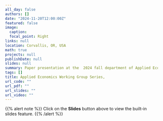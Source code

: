 ```yaml
---
all_day: false
authors: []
date: "2024-11-20T12:00:00Z"
featured: false
image:
  caption: 
  focal_point: Right
links: null
location: Corvallis, OR, USA
math: true
projects: null
publishDate: null
slides: null
summary: Paper presentation at the  2024 fall department of Applied Economics working group series.
tags: []
title: Applied Economics Working Group Series,
url_code: ""
url_pdf: ""
url_slides: ""
url_video: ""
---
```


{{% alert note %}}
Click on the **Slides** button above to view the built-in slides feature.
{{% /alert %}}
